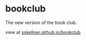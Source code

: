 # bookclub
The new version of the book club. 

view at [sskellner.github.io/bookclub](sskellner.github.io/bookclub)
